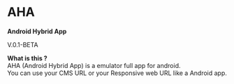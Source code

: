 # AHA
<strong>Android Hybrid App</strong>
<p>V.0.1-BETA</p>

<p><strong>What is this ?</strong><br/>
AHA (Android Hybrid App) is a emulator full app for android.<br/>
You can use your CMS URL or your Responsive web URL like a Android app.
</p>